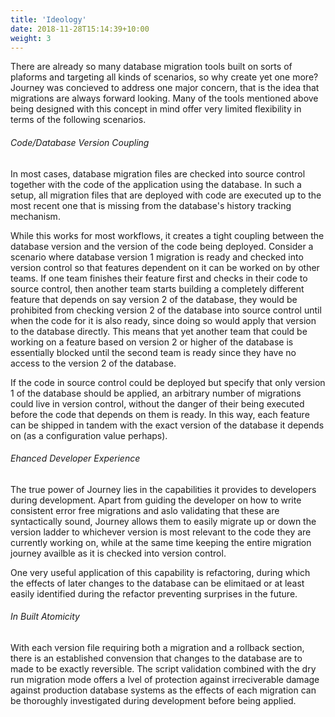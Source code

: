 ```yaml
---
title: 'Ideology'
date: 2018-11-28T15:14:39+10:00
weight: 3
---
```

There are already so many database migration tools built on sorts of plaforms and targeting all kinds of scenarios, so why create yet one more? Journey was concieved to address one major concern, that is the idea that migrations are always forward looking. Many of the tools mentioned above being designed with this concept in mind offer very limited flexibility in terms of the following scenarios.

###### Code/Database Version Coupling
In most cases, database migration files are checked into source control together with the code of the application using the database. In such a setup, all migration files that are deployed with code are executed up to the most recent one that is missing from the database's history tracking mechanism. 

While this works for most workflows, it creates a tight coupling between the database version and the version of the code being deployed. Consider a scenario where database version 1 migration is ready and checked into version control so that features dependent on it can be worked on by other teams. If one team finishes their feature first and checks in their code to source control, then another team starts building a completely different feature that depends on say version 2 of the database, they would be prohibited from checking version 2 of the database into source control until when the code for it is also ready, since doing so would apply that version to the database directly. This means that yet another team that could be working on a feature based on version 2 or higher of the database is essentially blocked until the second team is ready since they have no access to the version 2 of the database.

If the code in source control could be deployed but specify that only version 1 of the database should be applied, an arbitrary number of migrations could live in version control, without the danger of their being executed before the code that depends on them is ready. In this way, each feature can be shipped in tandem with the exact version of the database it depends on (as a configuration value perhaps).

###### Ehanced Developer Experience
The true power of Journey lies in the capabilities it provides to developers during development. Apart from guiding the developer on how to write consistent error free migrations and aslo validating that these are syntactically sound, Journey allows them to easily migrate up or down the version ladder to whichever version is most relevant to the code they are currently working on, while at the same time keeping the entire migration journey availble as it is checked into version control.

One very useful application of this capability is refactoring, during which the effects of later changes to the database can be elimitaed or at least easily identified during the refactor preventing surprises in the future.

###### In Built Atomicity
With each version file requiring both a migration and a rollback section, there is an established convension that changes to the database are to made to be exactly reversible. The script validation combined with the dry run migration mode offers a lvel of protection against irreciverable damage against production database systems as the effects of each migration can be thoroughly investigated during development before being applied.  